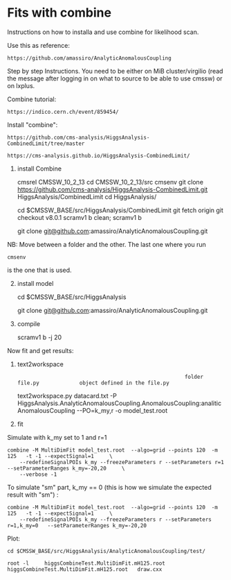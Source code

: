 # Fits with combine

Instructions on how to installa and use combine for likelihood scan.

Use this as reference:

    https://github.com/amassiro/AnalyticAnomalousCoupling
    
Step by step Instructions. You need to be either on MiB cluster/virgilio (read the message after logging in on what to source to be able to use cmssw) or on lxplus.


Combine tutorial:

    https://indico.cern.ch/event/859454/

Install "combine":

    https://github.com/cms-analysis/HiggsAnalysis-CombinedLimit/tree/master

    https://cms-analysis.github.io/HiggsAnalysis-CombinedLimit/



1) install Combine

    cmsrel CMSSW_10_2_13
    cd CMSSW_10_2_13/src
    cmsenv
    git clone https://github.com/cms-analysis/HiggsAnalysis-CombinedLimit.git HiggsAnalysis/CombinedLimit
    cd HiggsAnalysis/
    
    cd $CMSSW_BASE/src/HiggsAnalysis/CombinedLimit
    git fetch origin
    git checkout v8.0.1
    scramv1 b clean; scramv1 b
    
    git clone git@github.com:amassiro/AnalyticAnomalousCoupling.git
    
    
NB:  Move between a folder and the other. The last one where you run

    cmsenv
    
is the one that is used.


2) install model

    cd $CMSSW_BASE/src/HiggsAnalysis
    
    git clone git@github.com:amassiro/AnalyticAnomalousCoupling.git

3) compile

    scramv1 b -j 20
    

    
Now fit and get results:

1) text2workspace

                                                             folder                    file.py             object defined in the file.py
    text2workspace.py        datacard.txt     -P HiggsAnalysis.AnalyticAnomalousCoupling.AnomalousCoupling:analiticAnomalousCoupling                 --PO=k_my,r  -o      model_test.root   

2) fit

Simulate with k_my set to 1 and r=1

    combine -M MultiDimFit model_test.root  --algo=grid --points 120  -m 125   -t -1 --expectSignal=1     \
        --redefineSignalPOIs k_my --freezeParameters r --setParameters r=1    --setParameterRanges k_my=-20,20     \
        --verbose -1

To simulate "sm" part, k_my == 0 (this is how we simulate the expected result with "sm") :
        
    combine -M MultiDimFit model_test.root  --algo=grid --points 120  -m 125   -t -1 --expectSignal=1     \
        --redefineSignalPOIs k_my --freezeParameters r --setParameters r=1,k_my=0   --setParameterRanges k_my=-20,20   
    

Plot:

    cd $CMSSW_BASE/src/HiggsAnalysis/AnalyticAnomalousCoupling/test/

    root -l     higgsCombineTest.MultiDimFit.mH125.root  higgsCombineTest.MultiDimFit.mH125.root   draw.cxx


    
    